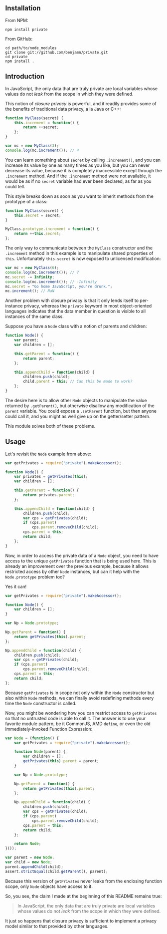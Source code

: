Installation
---

From NPM:

    npm install private

From GitHub:

    cd path/to/node_modules
    git clone git://github.com/benjamn/private.git
    cd private
    npm install .

Introduction
---

In JavaScript, the only data that are truly private are local variables
whose values do not *leak* from the scope in which they were defined.

This notion of *closure privacy* is powerful, and it readily provides some
of the benefits of traditional data privacy, a la Java or C++:
```js
function MyClass(secret) {
    this.increment = function() {
        return ++secret;
    };
}

var mc = new MyClass(3);
console.log(mc.increment()); // 4
```
You can learn something about `secret` by calling `.increment()`, and you
can increase its value by one as many times as you like, but you can never
decrease its value, because it is completely inaccessible except through
the `.increment` method. And if the `.increment` method were not
available, it would be as if no `secret` variable had ever been declared,
as far as you could tell.

This style breaks down as soon as you want to inherit methods from the
prototype of a class:
```js
function MyClass(secret) {
    this.secret = secret;
}

MyClass.prototype.increment = function() {
    return ++this.secret;
};
```
The only way to communicate between the `MyClass` constructor and the
`.increment` method in this example is to manipulate shared properties of
`this`. Unfortunately `this.secret` is now exposed to unlicensed
modification:
```js
var mc = new MyClass(6);
console.log(mc.increment()); // 7
mc.secret -= Infinity;
console.log(mc.increment()); // -Infinity
mc.secret = "Go home JavaScript, you're drunk.";
mc.increment(); // NaN
```
Another problem with closure privacy is that it only lends itself to
per-instance privacy, whereas the `private` keyword in most
object-oriented languages indicates that the data member in question is
visible to all instances of the same class.

Suppose you have a `Node` class with a notion of parents and children:
```js
function Node() {
    var parent;
    var children = [];

    this.getParent = function() {
        return parent;
    };

    this.appendChild = function(child) {
        children.push(child);
        child.parent = this; // Can this be made to work?
    };
}
```
The desire here is to allow other `Node` objects to manipulate the value
returned by `.getParent()`, but otherwise disallow any modification of the
`parent` variable. You could expose a `.setParent` function, but then
anyone could call it, and you might as well give up on the getter/setter
pattern.

This module solves both of these problems.

Usage
---

Let's revisit the `Node` example from above:
```js
var getPrivates = require("private").makeAccessor();

function Node() {
    var privates = getPrivates(this);
    var children = [];

    this.getParent = function() {
        return privates.parent;
    };

    this.appendChild = function(child) {
        children.push(child);
        var cps = getPrivates(child);
        if (cps.parent)
            cps.parent.removeChild(child);
        cps.parent = this;
        return child;
    };
}
```
Now, in order to access the private data of a `Node` object, you need to
have access to the unique `getPrivates` function that is being used here.
This is already an improvement over the previous example, because it
allows restricted access by other `Node` instances, but can it help with
the `Node.prototype` problem too?

Yes it can!
```js
var getPrivates = require("private").makeAccessor();

function Node() {
    var children = [];
}

var Np = Node.prototype;

Np.getParent = function() {
    return getPrivates(this).parent;
};

Np.appendChild = function(child) {
    children.push(child);
    var cps = getPrivates(child);
    if (cps.parent)
        cps.parent.removeChild(child);
    cps.parent = this;
    return child;
};
```
Because `getPrivates` is in scope not only within the `Node` constructor
but also within `Node` methods, we can finally avoid redefining methods
every time the `Node` constructor is called.

Now, you might be wondering how you can restrict access to `getPrivates`
so that no untrusted code is able to call it. The answer is to use your
favorite module pattern, be it CommonJS, AMD `define`, or even the old
Immediately-Invoked Function Expression:
```js
var Node = (function() {
    var getPrivates = require("private").makeAccessor();

    function Node(parent) {
        var children = [];
        getPrivates(this).parent = parent;
    }

    var Np = Node.prototype;

    Np.getParent = function() {
        return getPrivates(this).parent;
    };

    Np.appendChild = function(child) {
        children.push(child);
        var cps = getPrivates(child);
        if (cps.parent)
            cps.parent.removeChild(child);
        cps.parent = this;
        return child;
    };

    return Node;
}());

var parent = new Node;
var child = new Node;
parent.appendChild(child);
assert.strictEqual(child.getParent(), parent);
```
Because this version of `getPrivates` never leaks from the enclosing
function scope, only `Node` objects have access to it.

So, you see, the claim I made at the beginning of this README remains
true:

> In JavaScript, the only data that are truly private are local variables
> whose values do not *leak* from the scope in which they were defined.

It just so happens that closure privacy is sufficient to implement a
privacy model similar to that provided by other languages.
